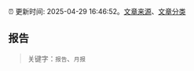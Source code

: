 :alarm_clock: 更新时间: 2025-04-29 16:46:52。[文章来源](/README.md)、[文章分类](/TAGS.md)

## 报告


> 关键字：`报告`、`月报`



